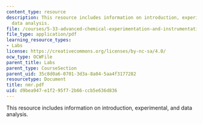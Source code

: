 ```yaml
---
content_type: resource
description: This resource includes information on introduction, experimental, and
  data analysis.
file: /courses/5-33-advanced-chemical-experimentation-and-instrumentation-fall-2007/d9bea947e1f295f72b66ccb5e636d836_nmr.pdf
file_type: application/pdf
learning_resource_types:
- Labs
license: https://creativecommons.org/licenses/by-nc-sa/4.0/
ocw_type: OCWFile
parent_title: Labs
parent_type: CourseSection
parent_uid: 35c8d0a6-0701-3d3a-8a04-5aa4f3177282
resourcetype: Document
title: nmr.pdf
uid: d9bea947-e1f2-95f7-2b66-ccb5e636d836
---
```

This resource includes information on introduction, experimental, and data analysis.